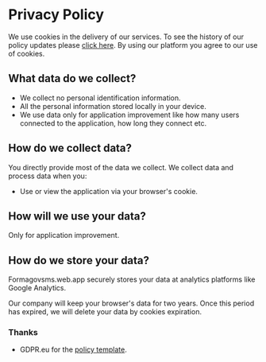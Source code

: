 # Privacy Policy
We use cookies in the delivery of our services. To see the history of our policy updates please [click here](https://github.com/VasilisPlavos/LearnWEB/commits/master/app6-forma-gov/docs/policy.md). By using our platform you agree to our use of cookies.

## What data do we collect?
* We collect no personal identification information.
* All the personal information stored locally in your device.
* We use data only for application improvement like how many users connected to the application, how long they connect etc.

## How do we collect data?
You directly provide most of the data we collect. We collect data and process data when you:

* Use or view the application via your browser's cookie.

## How will we use your data?
Only for application improvement.

## How do we store your data?
Formagovsms.web.app securely stores your data at analytics platforms like Google Analytics.

Our company will keep your browser's data for two years. Once this period has expired, we will delete your data by cookies expiration.

### Thanks
* GDPR.eu for the [policy template](gdpr.eu/privacy-notice).